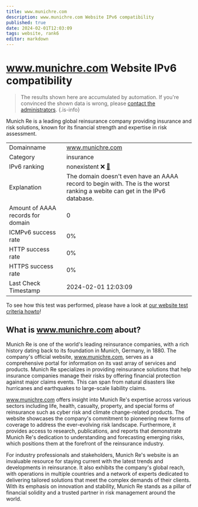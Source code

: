 ```yaml
---
title: www.munichre.com
description: www.munichre.com Website IPv6 compatibility
published: true
date: 2024-02-01T12:03:09
tags: website, rank6
editor: markdown
---
```


# www.munichre.com Website IPv6 compatibility

> The results shown here are accumulated by automation. If you're convinced the shown data is wrong, please [contact the administrators](/howto/chat). 
{.is-info}

Munich Re is a leading global reinsurance company providing insurance and risk solutions, known for its financial strength and expertise in risk assessment.


|   |   |
| - | - |
| Domainname | www.munichre.com
| Category | insurance |
| IPv6 ranking | nonexistent :x: [🔗](/howto/ranking) |
| Explanation | The domain doesn't even have an AAAA record to begin with. The is the worst ranking a webite can get in the IPv6 database. |
| Amount of AAAA records for domain | 0 |
| ICMPv6 success rate | 0%|
| HTTP success rate | 0% |
| HTTPS success rate | 0% |
| Last Check Timestamp | 2024-02-01 12:03:09 |

To see how this test was performed, please have a look at [our website test criteria howto](/howto/testcriteria/website)!


## What is www.munichre.com about?
Munich Re is one of the world's leading reinsurance companies, with a rich history dating back to its foundation in Munich, Germany, in 1880. The company's official website, www.munichre.com, serves as a comprehensive portal for information on its vast array of services and products. Munich Re specializes in providing reinsurance solutions that help insurance companies manage their risks by offering financial protection against major claims events. This can span from natural disasters like hurricanes and earthquakes to large-scale liability claims.

www.munichre.com offers insight into Munich Re's expertise across various sectors including life, health, casualty, property, and special forms of reinsurance such as cyber risk and climate change-related products. The website showcases the company's commitment to pioneering new forms of coverage to address the ever-evolving risk landscape. Furthermore, it provides access to research, publications, and reports that demonstrate Munich Re's dedication to understanding and forecasting emerging risks, which positions them at the forefront of the reinsurance industry.

For industry professionals and stakeholders, Munich Re's website is an invaluable resource for staying current with the latest trends and developments in reinsurance. It also exhibits the company's global reach, with operations in multiple countries and a network of experts dedicated to delivering tailored solutions that meet the complex demands of their clients. With its emphasis on innovation and stability, Munich Re stands as a pillar of financial solidity and a trusted partner in risk management around the world.


